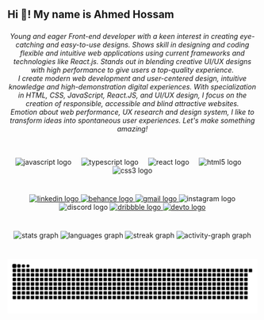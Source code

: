 <h2 align="left">Hi 👋! My name is Ahmed Hossam</h2>

###

<h6 align="center">Young and eager Front-end developer with a keen interest in creating eye-catching and easy-to-use designs. Shows skill in designing and coding flexible and intuitive web applications using current frameworks and technologies like React.js. Stands out in blending creative UI/UX designs with high performance to give users a top-quality experience.<br>I create modern web development and user-centered design, intuitive knowledge and high-demonstration digital experiences. With specialization in HTML, CSS, JavaScript, React.JS, and UI/UX design, I focus on the creation of responsible, accessible and blind attractive websites.<br>Emotion about web performance, UX research and design system, I like to transform ideas into spontaneous user experiences. Let's make something amazing!</h6>

###

<br clear="both">

<div align="center">
  <img src="https://cdn.jsdelivr.net/gh/devicons/devicon/icons/javascript/javascript-original.svg" height="30" alt="javascript logo"  />
  <img width="12" />
  <img src="https://cdn.jsdelivr.net/gh/devicons/devicon/icons/typescript/typescript-original.svg" height="30" alt="typescript logo"  />
  <img width="12" />
  <img src="https://cdn.jsdelivr.net/gh/devicons/devicon/icons/react/react-original.svg" height="30" alt="react logo"  />
  <img width="12" />
  <img src="https://cdn.jsdelivr.net/gh/devicons/devicon/icons/html5/html5-original.svg" height="30" alt="html5 logo"  />
  <img width="12" />
  <img src="https://cdn.jsdelivr.net/gh/devicons/devicon/icons/css3/css3-original.svg" height="30" alt="css3 logo"  />
</div>

###

<br clear="both">

<div align="center">
  <a href="https://www.linkedin.com/in/ahmed-hossam-81260634a/" target="_blank">
    <img src="https://raw.githubusercontent.com/maurodesouza/profile-readme-generator/master/src/assets/icons/social/linkedin/default.svg" width="32" height="20" alt="linkedin logo"  />
  </a>
  <a href="https://www.behance.net/Ahmed_Hossam16" target="_blank">
    <img src="https://raw.githubusercontent.com/maurodesouza/profile-readme-generator/master/src/assets/icons/social/behance/default.svg" width="32" height="20" alt="behance logo"  />
  </a>
  <a href="vhmdhoss@gmail.com" target="_blank">
    <img src="https://raw.githubusercontent.com/maurodesouza/profile-readme-generator/master/src/assets/icons/social/gmail/default.svg" width="32" height="20" alt="gmail logo"  />
  </a>
  <img src="https://raw.githubusercontent.com/maurodesouza/profile-readme-generator/master/src/assets/icons/social/instagram/default.svg" width="32" height="20" alt="instagram logo"  />
  <img src="https://raw.githubusercontent.com/maurodesouza/profile-readme-generator/master/src/assets/icons/social/discord/default.svg" width="32" height="20" alt="discord logo"  />
  <a href="https://dribbble.com/Vhm4d" target="_blank">
    <img src="https://raw.githubusercontent.com/maurodesouza/profile-readme-generator/master/src/assets/icons/social/dribbble/default.svg" width="32" height="20" alt="dribbble logo"  />
  </a>
  <a href="https://dev.to/vhm4dhoss" target="_blank">
    <img src="https://raw.githubusercontent.com/maurodesouza/profile-readme-generator/master/src/assets/icons/social/devto/default.svg" width="32" height="20" alt="devto logo"  />
  </a>
</div>

###

<br clear="both">

<div align="center">
  <img src="https://github-readme-stats.vercel.app/api?username=Vhmed-Hossam&hide_title=false&hide_rank=false&show_icons=true&include_all_commits=true&count_private=true&disable_animations=false&theme=github_dark&locale=en&hide_border=true&order=1&custom_title=My%20Stats" height="150" alt="stats graph"  />
  <img src="https://github-readme-stats.vercel.app/api/top-langs?username=Vhmed-Hossam&locale=en&hide_title=false&layout=compact&card_width=320&langs_count=10&theme=github_dark&hide_border=true&order=2&custom_title=My%20Languages" height="150" alt="languages graph"  />
  <img src="https://streak-stats.demolab.com?user=Vhmed-Hossam&locale=en&mode=daily&theme=github_dark&hide_border=true&border_radius=10&order=3" height="150" alt="streak graph"  />
  <img src="https://github-readme-activity-graph.vercel.app/graph?username=Vhmed-Hossam&radius=16&theme=github-dark&area=true&order=5&hide_border=true" height="400" alt="activity-graph graph"  />
</div>

###

<br clear="both">

<img src="https://raw.githubusercontent.com/Vhmed-Hossam/Vhmed-Hossam/output/snake.svg" alt="Snake animation" />

###

